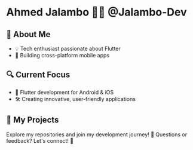 # Ahmed Jalambo 👨‍💻 @Jalambo-Dev

## 🌟 About Me
- 💡 Tech enthusiast passionate about Flutter
- 🚀 Building cross-platform mobile apps

## 🔍 Current Focus
- 📱 Flutter development for Android & iOS
- 🛠️ Creating innovative, user-friendly applications

## 🌈 My Projects
Explore my repositories and join my development journey! 🚀 Questions or feedback? Let's connect! 💬
